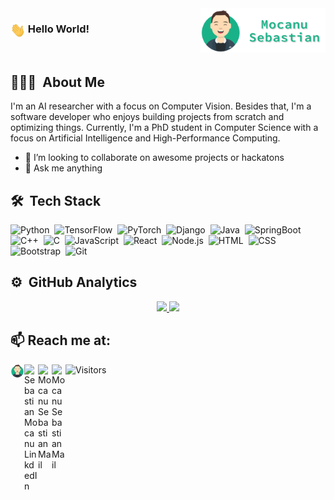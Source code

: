 <img src="https://github.com/brittleru/brittleru/blob/main/logo.png" width="200px" align="right">
  
          
### &nbsp;Hello World! <img src="https://github.com/brittleru/brittleru/blob/main/Hi.gif" width="24" height="24" align="left">

<br>

## 👨🏻‍💻 &nbsp;About Me
I'm an AI researcher with a focus on Computer Vision. Besides that, I'm a software developer who enjoys building projects from scratch and optimizing things. Currently, I'm a PhD student in Computer Science with a focus on Artificial Intelligence and High-Performance Computing.

- 👯 I’m looking to collaborate on awesome projects or hackatons
- 💬 Ask me anything


## 🛠 &nbsp;Tech Stack

![Python](https://img.shields.io/badge/-Python-333333?style=flat&logo=python)&nbsp;
![TensorFlow](https://img.shields.io/badge/-TensorFlow-333333?style=flat&logo=tensorflow)&nbsp;
![PyTorch](https://img.shields.io/badge/-PyTorch-333333?style=flat&logo=pytorch)&nbsp;
![Django](https://img.shields.io/badge/-Django-333333?style=flat&logo=django)&nbsp;
![Java](https://img.shields.io/badge/-Java-333333?style=flat&logo=Java&logoColor=FFA518)&nbsp;
![SpringBoot](https://img.shields.io/badge/-SpringBoot-333333?style=flat&logo=springboot)&nbsp;
![C++](https://img.shields.io/badge/-C++-333333?style=flat&logo=C%2B%2B&logoColor=00599C)&nbsp;
![C](https://img.shields.io/badge/-C-333333?style=flat&logo=C&logoColor=A8B9CC)&nbsp;
![JavaScript](https://img.shields.io/badge/-JavaScript-333333?style=flat&logo=javascript)&nbsp;
![React](https://img.shields.io/badge/-React-333333?style=flat&logo=react)&nbsp;
![Node.js](https://img.shields.io/badge/-Node.js-333333?style=flat&logo=node.js)&nbsp;
![HTML](https://img.shields.io/badge/-HTML-333333?style=flat&logo=HTML5)&nbsp;
![CSS](https://img.shields.io/badge/-CSS-333333?style=flat&logo=CSS3&logoColor=1572B6)&nbsp;
![Bootstrap](https://img.shields.io/badge/-Bootstrap-333333?style=flat&logo=bootstrap&logoColor=563D7C)&nbsp;
![Git](https://img.shields.io/badge/-Git-333333?style=flat&logo=git)&nbsp;


## ⚙️ &nbsp;GitHub Analytics

<p align="center">
<a href="https://github.com/brittleru">
  <img height="180em" src="https://github-readme-stats-eight-theta.vercel.app/api?username=brittleru&show_icons=true&theme=react&include_all_commits=true&count_private=true" />
  <img height="180em" src="https://github-readme-stats-eight-theta.vercel.app/api/top-langs/?username=brittleru&layout=compact&langs_count=8&theme=react" />
</a>
</p>


## 📫 Reach me at:
<a href="https://brittleru.github.io/sebastianmocanu/" target="_blank">
  <img align="left" alt="Mocanu Sebastian Personal Site" width="22px" src="https://github.com/brittleru/brittleru/blob/main/avatar.png" />
</a>
<a href="https://www.linkedin.com/in/sebastian-mocanu-b76a61184/" target="_blank">
  <img align="left" alt="Sebastian Mocanu LinkdedIn" width="22px" src="https://cdn.jsdelivr.net/npm/simple-icons@v3/icons/linkedin.svg" />
</a>
<a href="mailto:smocanu10@yahoo.com" subject="feedback" target="_blank">
  <img align="left" alt="Mocanu Sebastian Mail" width="22px" src="https://cdn.jsdelivr.net/npm/simple-icons@v3/icons/yahoo.svg" />
</a>
<a href="mailto:sebastian.mocanu31@gmail.com" subject="feedback" target="_blank">
  <img align="left" alt="Mocanu Sebastian Mail" width="22px" src="https://cdn.jsdelivr.net/npm/simple-icons@v3/icons/google.svg" />
</a>

![Visitors](https://komarev.com/ghpvc/?username=brittleru&color=brightgreen&style=plastic&label=Visitors)

<br />
